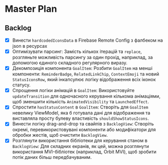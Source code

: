 # Master Plan

## Backlog

- [x] Винести `hardcodedIconsData` в Firebase Remote Config з фалбеком на json в ресурсах
- [x] Оптимізувати парсинг: Замість кількох ітерацій та `replace`, розгляньте можливість парсингу за один прохід, наприклад, за допомогою єдиного складного регулярного виразу.
- [x] Декомпозиція компонента `GoalItem`: Розбити `GoalItem` на менші компоненти: `ReminderBadge`, `RelatedLinkChip`, `ContextEmoji` та новий `StatusIconsRow`, який інкапсулює логіку відображення всіх іконок статусу.
- [x] Спрощення логіки анімацій в `GoalItem`: Використовуйте `updateTransition` для одночасного керування кількома анімаціями, щоб зменшити кількість `AnimatedVisibility` та `LaunchedEffect`.
- [x] Спростити `hasStatusContent` в `GoalItem`: Створіть для `GoalItem` невелику ViewModel, яка б готувала дані для відображення та виставляла просту булеву властивість `shouldShowStatusIcons`.
- [x] Винести логіку drag-and-drop та свайпів з `BacklogView`: Створіть окремі, перевикористовувані компоненти або модифікатори для обробки жестів, щоб очистити `BacklogView`.
- [x] Розглянути використання бібліотеки для керування станом в `BacklogView`: Для складних екранів, як цей, можна розглянути використання MVI-бібліотек (наприклад, Orbit MVI), щоб зробити потік даних більш передбачуваним.
